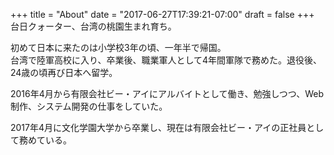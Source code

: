 +++
title = "About"
date = "2017-06-27T17:39:21-07:00"
draft = false
+++
台日クォーター、台湾の桃園生まれ育ち。

初めて日本に来たのは小学校3年の頃、一年半で帰国。    
台湾で陸軍高校に入り、卒業後、職業軍人として4年間軍隊で務めた。退役後、24歳の頃再び日本へ留学。  

2016年4月から有限会社ビー・アイにアルバイトとして働き、勉強しつつ、Web制作、システム開発の仕事をしていた。  

2017年4月に文化学園大学から卒業し、現在は有限会社ビー・アイの正社員として務めている。
